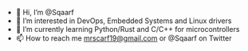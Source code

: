 - 👋 Hi, I’m @Sqaarf
- 👀 I’m interested in DevOps, Embedded Systems and Linux drivers
- 🌱 I’m currently learning Python/Rust and C/C++ for microcontrollers
- 📫 How to reach me mrscarf19@gmail.com or @Sqaarf on Twitter

<!---
Sqaarf/Sqaarf is a ✨ special ✨ repository because its `README.md` (this file) appears on your GitHub profile.
You can click the Preview link to take a look at your changes.
--->
